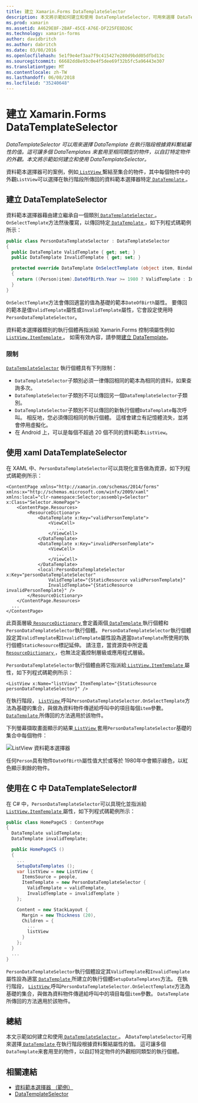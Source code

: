 ```yaml
---
title: 建立 Xamarin.Forms DataTemplateSelector
description: 本文將示範如何建立和使用 DataTemplateSelector，可用來選擇 DataTemplate 在執行階段根據資料繫結屬性的值。
ms.prod: xamarin
ms.assetid: A4629E8F-2BAF-45CE-A76E-DF225FE8D26C
ms.technology: xamarin-forms
author: davidbritch
ms.author: dabritch
ms.date: 03/08/2016
ms.openlocfilehash: 5e1f9e4ef3aa7f9c415427e280d9bdd05dfbd13c
ms.sourcegitcommit: 66682dd8e93c0e4f5dee69f32b5fc5a96443e307
ms.translationtype: MT
ms.contentlocale: zh-TW
ms.lasthandoff: 06/08/2018
ms.locfileid: "35240648"
---
```

# <a name="creating-a-xamarinforms-datatemplateselector"></a>建立 Xamarin.Forms DataTemplateSelector

_DataTemplateSelector 可以用來選擇 DataTemplate 在執行階段根據資料繫結屬性的值。這可讓多個 DataTemplates 来套用至相同類型的物件，以自訂特定物件的外觀。本文將示範如何建立和使用 DataTemplateSelector。_

資料範本選擇器可的案例，例如[ `ListView` ](https://developer.xamarin.com/api/type/Xamarin.Forms.ListView/)繫結至集合的物件，其中每個物件中的外觀`ListView`可以選擇在執行階段所傳回的資料範本選擇器特定[ `DataTemplate` ](https://developer.xamarin.com/api/type/Xamarin.Forms.DataTemplate/)。

## <a name="creating-a-datatemplateselector"></a>建立 DataTemplateSelector

資料範本選擇器藉由建立繼承自一個類別[ `DataTemplateSelector` ](https://developer.xamarin.com/api/type/Xamarin.Forms.DataTemplateSelector/)。 `OnSelectTemplate`方法然後覆寫，以傳回特定[ `DataTemplate` ](https://developer.xamarin.com/api/type/Xamarin.Forms.DataTemplate/)，如下列程式碼範例所示：

```csharp
public class PersonDataTemplateSelector : DataTemplateSelector
{
  public DataTemplate ValidTemplate { get; set; }
  public DataTemplate InvalidTemplate { get; set; }

  protected override DataTemplate OnSelectTemplate (object item, BindableObject container)
  {
    return ((Person)item).DateOfBirth.Year >= 1980 ? ValidTemplate : InvalidTemplate;
  }
}
```

`OnSelectTemplate`方法會傳回適當的值為基礎的範本`DateOfBirth`屬性。 要傳回的範本是值`ValidTemplate`屬性或`InvalidTemplate`屬性，它會設定使用時`PersonDataTemplateSelector`。

資料範本選擇器類別的執行個體再指派給 Xamarin.Forms 控制項屬性例如[ `ListView.ItemTemplate` ](https://developer.xamarin.com/api/type/Xamarin.Forms.ItemsView%3CTVisual%3E/)。 如需有效內容，請參閱[建立 DataTemplate](~/xamarin-forms/app-fundamentals/templates/data-templates/creating.md)。

### <a name="limitations"></a>限制

[`DataTemplateSelector`](https://developer.xamarin.com/api/type/Xamarin.Forms.DataTemplateSelector/) 執行個體具有下列限制：

- `DataTemplateSelector`子類別必須一律傳回相同的範本為相同的資料，如果查詢多次。
- `DataTemplateSelector`子類別不可以傳回另一個`DataTemplateSelector`子類別。
- `DataTemplateSelector`子類別不可以傳回的新執行個體`DataTemplate`每次呼叫。 相反地，您必須傳回相同的執行個體。 這樣會建立有記憶體流失，並將會停用虛擬化。
- 在 Android 上，可以是每個不超過 20 個不同的資料範本`ListView`。

## <a name="consuming-a-datatemplateselector-in-xaml"></a>使用 xaml DataTemplateSelector

在 XAML 中、`PersonDataTemplateSelector`可以具現化宣告做為資源，如下列程式碼範例所示：

```xaml
<ContentPage xmlns="http://xamarin.com/schemas/2014/forms" xmlns:x="http://schemas.microsoft.com/winfx/2009/xaml" xmlns:local="clr-namespace:Selector;assembly=Selector" x:Class="Selector.HomePage">
    <ContentPage.Resources>
        <ResourceDictionary>
            <DataTemplate x:Key="validPersonTemplate">
                <ViewCell>
                   ...
                </ViewCell>
            </DataTemplate>
            <DataTemplate x:Key="invalidPersonTemplate">
                <ViewCell>
                   ...
                </ViewCell>
            </DataTemplate>
            <local:PersonDataTemplateSelector x:Key="personDataTemplateSelector"
                ValidTemplate="{StaticResource validPersonTemplate}"
                InvalidTemplate="{StaticResource invalidPersonTemplate}" />
        </ResourceDictionary>
    </ContentPage.Resources>
  ...
</ContentPage>
```

此頁面層級[ `ResourceDictionary` ](https://developer.xamarin.com/api/type/Xamarin.Forms.ResourceDictionary/)會定義兩個[ `DataTemplate` ](https://developer.xamarin.com/api/type/Xamarin.Forms.DataTemplate/)執行個體和`PersonDataTemplateSelector`執行個體。 `PersonDataTemplateSelector`執行個體設定其`ValidTemplate`和`InvalidTemplate`屬性設為適當`DataTemplate`所使用的執行個體`StaticResource`標記延伸。 請注意，當資源頁中所定義[ `ResourceDictionary` ](https://developer.xamarin.com/api/type/Xamarin.Forms.ResourceDictionary/)，也無法定義控制層級或應用程式層級。

`PersonDataTemplateSelector`執行個體由將它指派給[ `ListView.ItemTemplate` ](https://developer.xamarin.com/api/type/Xamarin.Forms.ItemsView%3CTVisual%3E/)屬性，如下列程式碼範例所示：

```xaml
<ListView x:Name="listView" ItemTemplate="{StaticResource personDataTemplateSelector}" />
```

在執行階段， [ `ListView` ](https://developer.xamarin.com/api/type/Xamarin.Forms.ListView/)呼叫`PersonDataTemplateSelector.OnSelectTemplate`方法為基礎的集合，與做為資料物件傳遞給呼叫中的項目每個`item`參數。 [ `DataTemplate` ](https://developer.xamarin.com/api/type/Xamarin.Forms.DataTemplate/)所傳回的方法適用於該物件。

下列螢幕擷取畫面顯示的結果[ `ListView` ](https://developer.xamarin.com/api/type/Xamarin.Forms.ListView/)套用`PersonDataTemplateSelector`基礎的集合中每個物件：

![](selector-images/data-template-selector.png "ListView 資料範本選擇器")

任何`Person`具有物件`DateOfBirth`屬性值大於或等於 1980年中會顯示綠色，以紅色顯示剩餘的物件。

## <a name="consuming-a-datatemplateselector-in-cnum"></a>使用在 C 中 DataTemplateSelector&num;

在 C# 中，`PersonDataTemplateSelector`可以具現化並指派給[ `ListView.ItemTemplate` ](https://developer.xamarin.com/api/type/Xamarin.Forms.ItemsView%3CTVisual%3E/)屬性，如下列程式碼範例所示：

```csharp
public class HomePageCS : ContentPage
{
  DataTemplate validTemplate;
  DataTemplate invalidTemplate;

  public HomePageCS ()
  {
    ...
    SetupDataTemplates ();
    var listView = new ListView {
      ItemsSource = people,
      ItemTemplate = new PersonDataTemplateSelector {
        ValidTemplate = validTemplate,
        InvalidTemplate = invalidTemplate }
    };

    Content = new StackLayout {
      Margin = new Thickness (20),
      Children = {
        ...
        listView
      }
    };
  }
  ...  
}
```

`PersonDataTemplateSelector`執行個體設定其`ValidTemplate`和`InvalidTemplate`屬性設為適當[ `DataTemplate` ](https://developer.xamarin.com/api/type/Xamarin.Forms.DataTemplate/)所建立的執行個體`SetupDataTemplates`方法。 在執行階段， [ `ListView` ](https://developer.xamarin.com/api/type/Xamarin.Forms.ListView/)呼叫`PersonDataTemplateSelector.OnSelectTemplate`方法為基礎的集合，與做為資料物件傳遞給呼叫中的項目每個`item`參數。 `DataTemplate`所傳回的方法適用於該物件。

## <a name="summary"></a>總結

本文示範如何建立和使用[ `DataTemplateSelector` ](https://developer.xamarin.com/api/type/Xamarin.Forms.DataTemplateSelector/)。 A`DataTemplateSelector`可用來選擇[ `DataTemplate` ](https://developer.xamarin.com/api/type/Xamarin.Forms.DataTemplate/)在執行階段根據資料繫結屬性的值。 這可讓多個`DataTemplate`来套用至的物件，以自訂特定物件的外觀相同類型的執行個體。


## <a name="related-links"></a>相關連結

- [資料範本選擇器 （範例）](https://developer.xamarin.com/samples/xamarin-forms/templates/datatemplateselector/)
- [DataTemplateSelector](https://developer.xamarin.com/api/type/Xamarin.Forms.DataTemplateSelector/)
